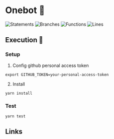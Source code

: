 # Onebot 💯

![Statements](https://img.shields.io/badge/statements-91.82%25-brightgreen.svg?style=flat&logo=jest)
![Branches](https://img.shields.io/badge/branches-63.73%25-red.svg?style=flat&logo=jest)
![Functions](https://img.shields.io/badge/functions-78.78%25-red.svg?style=flat&logo=jest)
![Lines](https://img.shields.io/badge/lines-91.03%25-brightgreen.svg?style=flat&logo=jest)

## Execution 🚀

### Setup

1. Config github personal access token

```
export GITHUB_TOKEN=your-personal-access-token
```

2. Install

```
yarn install
```

### Test

```
yarn test
```

## Links
